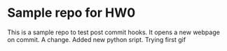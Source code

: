 # Sample repo for HW0
This is a sample repo to test post commit hooks. It opens a new webpage on commit. A change. Added new python sript. Trying first gif